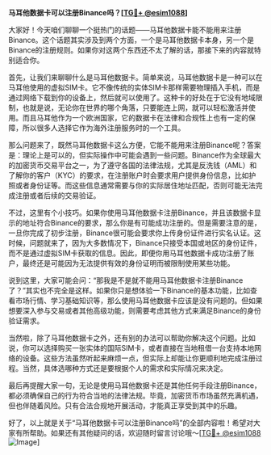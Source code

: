 **马耳他数据卡可以注册Binance吗？[[TG💪+ @esim1088](https://t.me/s/esim1088)]**

大家好！今天咱们聊聊一个挺热门的话题——马耳他数据卡能不能用来注册Binance。这个话题其实涉及到两个方面，一个是马耳他数据卡本身，另一个是Binance的注册规则。如果你对这两个东西还不太了解的话，那接下来的内容就特别适合你。

首先，让我们来聊聊什么是马耳他数据卡。简单来说，马耳他数据卡是一种可以在马耳他使用的虚拟SIM卡。它不像传统的实体SIM卡那样需要物理插入手机，而是通过网络下载到你的设备上，然后就可以使用了。这种卡的好处在于它没有地域限制，也就是说，无论你在世界的哪个角落，只要能连上网，就可以轻松激活并使用。而且马耳他作为一个欧洲国家，它的数据卡在法律和合规性上也有一定的保障，所以很多人选择它作为海外注册服务时的一个工具。

那么问题来了，既然马耳他数据卡这么方便，它能不能用来注册Binance呢？答案是：理论上是可以的，但实际操作中可能会遇到一些问题。Binance作为全球最大的加密货币交易平台之一，为了遵守各国的法律法规，尤其是反洗钱（AML）和了解你的客户（KYC）的要求，在注册账户时会要求用户提供身份信息，比如护照或者身份证等。而这些信息通常需要与你的实际居住地址匹配，否则可能无法完成注册或者后续的交易验证。

不过，这里有个小技巧。如果你使用马耳他数据卡注册Binance，并且该数据卡显示的地址符合Binance的要求，那么你是有可能成功注册的。但是需要注意的是，一旦你完成了初步注册，Binance很可能会要求你上传身份证件进行实名认证。这时候，问题就来了，因为大多数情况下，Binance只接受本国或地区的身份证件，而不是通过虚拟SIM卡获取的信息。因此，即便你用马耳他数据卡成功注册了账户，最终还是可能因为无法提供有效的身份证明而被限制使用某些功能。

说到这里，大家可能会问：“那我是不是就不能用马耳他数据卡注册Binance了？”其实也不完全是这样。如果你只是想体验一下Binance的基本功能，比如查看市场行情、学习基础知识等，那么使用马耳他数据卡应该是没有问题的。但如果想要深入参与交易或者其他高级功能，则需要考虑其他方式来满足Binance的身份验证需求。

当然啦，除了马耳他数据卡之外，还有别的办法可以帮助你解决这个问题。比如说，你可以选择购买一张实体的国际SIM卡，或者直接在当地租借一台支持本地网络的设备。这些方法虽然听起来麻烦一点，但实际上却能让你更顺利地完成注册过程。当然，具体选哪种方式还是要根据个人的需求和实际情况来决定。

最后再提醒大家一句，无论是使用马耳他数据卡还是其他任何手段注册Binance，都必须确保自己的行为符合当地的法律法规。毕竟，加密货币市场虽然充满机遇，但也伴随着风险。只有合法合规地开展活动，才能真正享受到其中的乐趣。

好了，以上就是关于“马耳他数据卡可以注册Binance吗”的全部内容啦！希望对大家有所帮助。如果还有其他疑问的话，欢迎随时留言讨论哦～[[TG💪+ @esim1088](https://t.me/s/esim1088) ![Image](https://i.postimg.cc/4NQfJmqS/Snipaste-2025-05-13-00-14-12.png)]